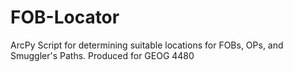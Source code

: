 # FOB-Locator
ArcPy Script for determining suitable locations for FOBs, OPs, and Smuggler's Paths. Produced for GEOG 4480


